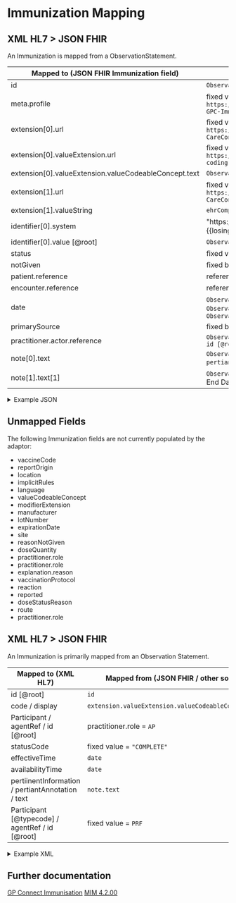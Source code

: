 # Immunization Mapping

## XML HL7 > JSON FHIR

An Immunization is mapped from a ObservationStatement.

| Mapped to (JSON FHIR Immunization field)               | Mapped from (XML HL7 / other source)                                                                                                                 |
|--------------------------------------------------------|------------------------------------------------------------------------------------------------------------------------------------------------------|
| id                                                     | `ObservationStatement / id / [root]`                                                                                                                 |
| meta.profile                                           | fixed value = `https://fhir.nhs.uk/STU3/StructureDefinition/CareConnect-GPC-Immunization-1`                                                          |
| extension\[0].url                                      | fixed value = `https://fhir.hl7.org.uk/STU3/StructureDefinition/Extension-CareConnect-VaccinationProcedure-1`                                        |
| extension\[0].valueExtension.url                       | fixed value = `https://fhir.nhs.uk/STU3/StructureDefinition/Extension-coding-sctdescid`                                                              |
| extension\[0].valueExtension.valueCodeableConcept.text | `ObservationStatement / code / displayname`                                                                                                          |
| extension\[1].url                                      | fixed value = `https://fhir.hl7.org.uk/STU3/StructureDefinition/Extension-CareConnect-DateRecorded-1`                                                |
| extension\[1].valueString                              | `ehrComposition / availabilityTime [@value]`                                                                                                         |
| identifier\[0].system                                  | "https://PSSAdaptor/{{losingOdsCode}}" - where the {{losingOdsCode}} is the ODS code of the losing practice                                          |
| identifier\[0].value \[@root]                          | `ObservationStatement / id`                                                                                                                          |
| status                                                 | fixed value = `COMPLETED`                                                                                                                            |
| notGiven                                               | fixed boolean value = `false`                                                                                                                        |
| patient.reference                                      | reference to the mapped [patient](../patient/README.md)                                                                                              |
| encounter.reference                                    | reference to the associated [encounter](../encounters/README.md)                                                                                     |
| date                                                   | `ObservationStatement / effectiveTime / center` or else `ObservationStatement / effectiveTime / low` or else `ObservationStatement.availabilityTime` |
| primarySource                                          | fixed boolean value = `false`                                                                                                                        |
| practitioner.actor.reference                           | `ObservationStatement / Participant / typeCode / agentRef / id [@root]`                                                                              |
| note\[0].text                                          | `ObservationStatement / pertiinentInformation / pertiantAnnotation / text` - Built from multiple                                                     |
| note\[1].text\[1]                                      | `ObservationStatement / effectiveTime / high` prepended with End Date:                                                                               |

<details>
    <summary>Example JSON</summary>

```JSON
{
     "resource": {
         "resourceType": "Immunization",
         "id": "immunization-id",
         "meta": {
             "profile": [
                 "https://fhir.nhs.uk/STU3/StructureDefinition/CareConnect-GPC-Immunization-1"
             ]
         },
         "extension": [
             {
                 "url": "https://fhir.hl7.org.uk/STU3/StructureDefinition/Extension-CareConnect-VaccinationProcedure-1",
                 "valueExtension": {
                     "url": "https://fhir.nhs.uk/STU3/StructureDefinition/Extension-coding-sctdescid",
                     "valueCodeableConcept": {
                         "text": "Haemophilus influenzae type B and meningitis C vaccination"
                     }
                 }
             },
             {
                 "url": "https://fhir.hl7.org.uk/STU3/StructureDefinition/Extension-CareConnect-DateRecorded-1",
                 "valueString": "20100113151332"
             }
         ],
         "identifier": [
             {
                 "system": "https://PSSAdaptor/2167888433",
                 "value": "immunization-id"
             }
         ],
         "status": "completed",
         "notGiven": false,
         "patient": {
             "reference": "Patient/c2e046b3-6d29-423a-96af-d58640d65e7e"
         },
         "encounter": {
             "reference": "Encounter/2485BC20-90B4-11EC-B1E5-0800200C9A66"
         },
         "date": "2010-01-18T11:41:00+00:00",
         "primarySource": false,
         "practitioner": [
             {
                 "actor": {
                     "reference": "Practitioner/9C1610C2-5E48-4ED5-882B-5A4A172AFA35"
                 }
             }
         ],
         "note": [
             {
                 "text": "Primary Source: true Location: EMIS Test Practice Location Manufacturer:\n                                                                    another company Batch: past2003 Expiration: 2003-01-17 Site: Right arm GMS : Not\n                                                                    GMS\n                                                                "
             },
             {
                 "text": "End Date: 2010-01-18T11:41:00+00:00"
             }
         ]
     }
 }
```
</details>

## Unmapped Fields

The following Immunization fields are not currently populated by the adaptor:

- vaccineCode
- reportOrigin
- location
- implicitRules
- language
- valueCodeableConcept
- modifierExtension
- manufacturer
- lotNumber
- expirationDate
- site
- reasonNotGiven
- doseQuantity
- practitioner.role
- practitioner.role
- explanation.reason
- vaccinationProtocol
- reaction
- reported
- doseStatusReason
- route
- practitioner.role


## XML HL7 > JSON FHIR

An Immunization is primarily mapped from an Observation Statement.

| Mapped to (XML HL7)                               | Mapped from (JSON FHIR / other source )              |
|---------------------------------------------------|------------------------------------------------------|
| id [@root]                                        | `id`                                                 |
| code / display                                    | `extension.valueExtension.valueCodeableConcept.text` |
| Participant / agentRef / id [@root]               | practitioner.role = `AP`                             |
| statusCode                                        | fixed value = `"COMPLETE"`                           |
| effectiveTime                                     | `date`                                               |
| availabilityTime                                  | `date`                                               |
| pertiinentInformation / pertiantAnnotation / text | `note.text`                                          |
| Participant [@typecode] / agentRef / id [@root]   | fixed value = `PRF`                                  |


<details><summary>Example XML</summary>

```XML

<ObservationStatement classCode="OBS" moodCode="EVN">
    <id root="9B45E4E6-9522-4C7E-A0CC-9632CF84B0C2"/>
    <code code="65004017" codeSystem="2.16.840.1.113883.2.1.3.2.4.15" displayName="Measles-mumps-rubella vaccination"/>
    <statusCode code="COMPLETE"/>
    <effectiveTime>
        <center value="20100630055900"/>
    </effectiveTime>
    <availabilityTime value="20100630055900"/>
    <pertinentInformation typeCode="PERT">
        <sequenceNumber value="+1"/>
        <pertinentAnnotation classCode="OBS" moodCode="EVN">
            <text>Primary Source: true Location: EMIS Test Practice Location Manufacturer: Pete Batch: 123456 Expiration: 2011-06-21
                Site: Left arm GMS : GMS test text.
            </text>
        </pertinentAnnotation>
    </pertinentInformation>
    <Participant contextControlCode="OP" typeCode="PRF">
        <agentRef classCode="AGNT">
            <id root="63992CB8-1168-4DCC-8344-F5A9946BB6D1"/>
        </agentRef>
    </Participant>
</ObservationStatement>
```

</details>

## Further documentation

[GP Connect Immunisation](https://developer.nhs.uk/apis/gpconnect-1-6-0/accessrecord_structured_development_immunization.html)
[MIM 4.2.00](https://data.developer.nhs.uk/dms/mim/4.2.00/Index.htm)